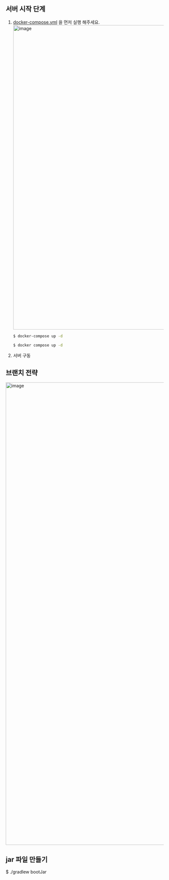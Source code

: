 ## 서버 시작 단계

1. [docker-compose.yml](docker-compose.yml) 을 먼저 실행 해주세요.
   <img width="968" alt="image" src="https://github.com/user-attachments/assets/beb9d95f-d7ae-4628-9963-56242d1c44ca">

    ```bash
    $ docker-compose up -d
    
    $ docker compose up -d
    ```

2. 서버 구동

## 브랜치 전략

<img width="1471" alt="image" src="https://github.com/user-attachments/assets/b29896ba-691c-46d4-a431-b8905ad98965">

## jar 파일 만들기
$ ./gradlew bootJar
